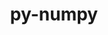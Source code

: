 ---
title: "py-numpy"
layout: cache
categories: [package, develop-2024-02-04]
meta: {"versions": ["1.24.3", "1.24.4", "1.25.2", "1.26.3"], "compilers": ["apple-clang@=15.0.0", "cce@=15.0.1", "gcc@=11.1.0", "gcc@=11.4.0", "gcc@=12.3.0", "gcc@=7.5.0", "gcc@=9.4.0", "oneapi@=2024.0.0"], "oss": ["rhel8", "ubuntu18.04", "ubuntu20.04", "ubuntu22.04", "ventura"], "platforms": ["darwin", "linux"], "targets": ["aarch64", "neoverse_v1", "neoverse_v2", "ppc64le", "x86_64_v3", "zen4"], "stacks": ["data-vis-sdk", "e4s", "e4s-cray-rhel", "e4s-neoverse-v2", "e4s-neoverse_v1", "e4s-oneapi", "e4s-power", "e4s-rocm-external", "ml-darwin-aarch64-mps", "ml-linux-x86_64-cpu", "ml-linux-x86_64-cuda", "ml-linux-x86_64-rocm", "radiuss", "root", "tutorial"], "num_specs": 36, "num_specs_by_stack": {"root": 36, "ml-darwin-aarch64-mps": 4, "e4s-cray-rhel": 1, "radiuss": 2, "e4s-neoverse_v1": 4, "e4s-power": 4, "data-vis-sdk": 2, "e4s": 5, "e4s-rocm-external": 1, "e4s-neoverse-v2": 4, "ml-linux-x86_64-cpu": 5, "ml-linux-x86_64-rocm": 5, "ml-linux-x86_64-cuda": 5, "e4s-oneapi": 4, "tutorial": 1}}
spec_details: [{"hash": "f2n4tuvtoapblxxowtcaqb2iwenn5x6l", "compiler": "apple-clang@=15.0.0", "versions": ["1.26.3"], "os": "ventura", "platform": "darwin", "target": "aarch64", "variants": ["build_system=python_pip", "patches=873745d"], "stacks": ["root", "ml-darwin-aarch64-mps"], "size": "-", "tarball": "https://binaries.spack.io/develop-2024-02-04/build_cache/darwin-ventura-aarch64/apple-clang-15.0.0/py-numpy-1.26.3/darwin-ventura-aarch64-apple-clang-15.0.0-py-numpy-1.26.3-f2n4tuvtoapblxxowtcaqb2iwenn5x6l.spack"}, {"hash": "hqcuajc2gr7gubopgh7ik5n2obowkqt3", "compiler": "apple-clang@=15.0.0", "versions": ["1.26.3"], "os": "ventura", "platform": "darwin", "target": "aarch64", "variants": ["build_system=python_pip", "patches=873745d"], "stacks": ["root", "ml-darwin-aarch64-mps"], "size": "-", "tarball": "https://binaries.spack.io/develop-2024-02-04/build_cache/darwin-ventura-aarch64/apple-clang-15.0.0/py-numpy-1.26.3/darwin-ventura-aarch64-apple-clang-15.0.0-py-numpy-1.26.3-hqcuajc2gr7gubopgh7ik5n2obowkqt3.spack"}, {"hash": "g2nsqfayksrhk7atlqyondizyc4pcvss", "compiler": "apple-clang@=15.0.0", "versions": ["1.26.3"], "os": "ventura", "platform": "darwin", "target": "aarch64", "variants": ["build_system=python_pip", "patches=873745d"], "stacks": ["root", "ml-darwin-aarch64-mps"], "size": "-", "tarball": "https://binaries.spack.io/develop-2024-02-04/build_cache/darwin-ventura-aarch64/apple-clang-15.0.0/py-numpy-1.26.3/darwin-ventura-aarch64-apple-clang-15.0.0-py-numpy-1.26.3-g2nsqfayksrhk7atlqyondizyc4pcvss.spack"}, {"hash": "pihnzyu5yy6bkjuwsi4ylpt5o6id2tyz", "compiler": "apple-clang@=15.0.0", "versions": ["1.26.3"], "os": "ventura", "platform": "darwin", "target": "aarch64", "variants": ["build_system=python_pip", "patches=873745d"], "stacks": ["root", "ml-darwin-aarch64-mps"], "size": "-", "tarball": "https://binaries.spack.io/develop-2024-02-04/build_cache/darwin-ventura-aarch64/apple-clang-15.0.0/py-numpy-1.26.3/darwin-ventura-aarch64-apple-clang-15.0.0-py-numpy-1.26.3-pihnzyu5yy6bkjuwsi4ylpt5o6id2tyz.spack"}, {"hash": "73un7sri6hkdekr3t53ap2h62lgtwzyx", "compiler": "cce@=15.0.1", "versions": ["1.26.3"], "os": "rhel8", "platform": "linux", "target": "zen4", "variants": ["build_system=python_pip", "patches=873745d"], "stacks": ["e4s-cray-rhel", "root"], "size": "-", "tarball": "https://binaries.spack.io/develop-2024-02-04/build_cache/linux-rhel8-zen4/cce-15.0.1/py-numpy-1.26.3/linux-rhel8-zen4-cce-15.0.1-py-numpy-1.26.3-73un7sri6hkdekr3t53ap2h62lgtwzyx.spack"}, {"hash": "up6dq6m2m5k5u2peywkrx55cm5bffd5n", "compiler": "gcc@=7.5.0", "versions": ["1.25.2"], "os": "ubuntu18.04", "platform": "linux", "target": "x86_64_v3", "variants": ["build_system=python_pip", "patches=873745d"], "stacks": ["radiuss", "root"], "size": "-", "tarball": "https://binaries.spack.io/develop-2024-02-04/build_cache/linux-ubuntu18.04-x86_64_v3/gcc-7.5.0/py-numpy-1.25.2/linux-ubuntu18.04-x86_64_v3-gcc-7.5.0-py-numpy-1.25.2-up6dq6m2m5k5u2peywkrx55cm5bffd5n.spack"}, {"hash": "j5rgo56rk6tinentivv7cidfoby6cbhz", "compiler": "gcc@=7.5.0", "versions": ["1.24.4"], "os": "ubuntu18.04", "platform": "linux", "target": "x86_64_v3", "variants": ["build_system=python_pip", "patches=873745d"], "stacks": ["radiuss", "root"], "size": "-", "tarball": "https://binaries.spack.io/develop-2024-02-04/build_cache/linux-ubuntu18.04-x86_64_v3/gcc-7.5.0/py-numpy-1.24.4/linux-ubuntu18.04-x86_64_v3-gcc-7.5.0-py-numpy-1.24.4-j5rgo56rk6tinentivv7cidfoby6cbhz.spack"}, {"hash": "f5z5ve5c2vjks67hvhggbkotghcubaf7", "compiler": "gcc@=11.4.0", "versions": ["1.26.3"], "os": "ubuntu20.04", "platform": "linux", "target": "neoverse_v1", "variants": ["build_system=python_pip", "patches=873745d"], "stacks": ["e4s-neoverse_v1", "root"], "size": "-", "tarball": "https://binaries.spack.io/develop-2024-02-04/build_cache/linux-ubuntu20.04-neoverse_v1/gcc-11.4.0/py-numpy-1.26.3/linux-ubuntu20.04-neoverse_v1-gcc-11.4.0-py-numpy-1.26.3-f5z5ve5c2vjks67hvhggbkotghcubaf7.spack"}, {"hash": "yrznwqos2gfkc2mpc7qbbqdlbof3c3nq", "compiler": "gcc@=11.4.0", "versions": ["1.26.3"], "os": "ubuntu20.04", "platform": "linux", "target": "neoverse_v1", "variants": ["build_system=python_pip", "patches=873745d"], "stacks": ["e4s-neoverse_v1", "root"], "size": "-", "tarball": "https://binaries.spack.io/develop-2024-02-04/build_cache/linux-ubuntu20.04-neoverse_v1/gcc-11.4.0/py-numpy-1.26.3/linux-ubuntu20.04-neoverse_v1-gcc-11.4.0-py-numpy-1.26.3-yrznwqos2gfkc2mpc7qbbqdlbof3c3nq.spack"}, {"hash": "knaqwt5skz4w7ywdutgguce5icwtpgbt", "compiler": "gcc@=11.4.0", "versions": ["1.24.4"], "os": "ubuntu20.04", "platform": "linux", "target": "neoverse_v1", "variants": ["build_system=python_pip", "patches=873745d"], "stacks": ["e4s-neoverse_v1", "root"], "size": "-", "tarball": "https://binaries.spack.io/develop-2024-02-04/build_cache/linux-ubuntu20.04-neoverse_v1/gcc-11.4.0/py-numpy-1.24.4/linux-ubuntu20.04-neoverse_v1-gcc-11.4.0-py-numpy-1.24.4-knaqwt5skz4w7ywdutgguce5icwtpgbt.spack"}, {"hash": "ltp37jitadlrdh7jqf7jbv4qi5xkiwfp", "compiler": "gcc@=11.4.0", "versions": ["1.26.3"], "os": "ubuntu20.04", "platform": "linux", "target": "neoverse_v1", "variants": ["build_system=python_pip", "patches=873745d"], "stacks": ["e4s-neoverse_v1", "root"], "size": "-", "tarball": "https://binaries.spack.io/develop-2024-02-04/build_cache/linux-ubuntu20.04-neoverse_v1/gcc-11.4.0/py-numpy-1.26.3/linux-ubuntu20.04-neoverse_v1-gcc-11.4.0-py-numpy-1.26.3-ltp37jitadlrdh7jqf7jbv4qi5xkiwfp.spack"}, {"hash": "45v6qgtzxwwnucrxdt4rbytj6cakteae", "compiler": "gcc@=9.4.0", "versions": ["1.26.3"], "os": "ubuntu20.04", "platform": "linux", "target": "ppc64le", "variants": ["build_system=python_pip", "patches=873745d"], "stacks": ["root", "e4s-power"], "size": "-", "tarball": "https://binaries.spack.io/develop-2024-02-04/build_cache/linux-ubuntu20.04-ppc64le/gcc-9.4.0/py-numpy-1.26.3/linux-ubuntu20.04-ppc64le-gcc-9.4.0-py-numpy-1.26.3-45v6qgtzxwwnucrxdt4rbytj6cakteae.spack"}, {"hash": "44iezid3qkfwc7f7zc2b6p22vijmwjji", "compiler": "gcc@=9.4.0", "versions": ["1.26.3"], "os": "ubuntu20.04", "platform": "linux", "target": "ppc64le", "variants": ["build_system=python_pip", "patches=873745d"], "stacks": ["root", "e4s-power"], "size": "-", "tarball": "https://binaries.spack.io/develop-2024-02-04/build_cache/linux-ubuntu20.04-ppc64le/gcc-9.4.0/py-numpy-1.26.3/linux-ubuntu20.04-ppc64le-gcc-9.4.0-py-numpy-1.26.3-44iezid3qkfwc7f7zc2b6p22vijmwjji.spack"}, {"hash": "2d454k5p7qhunwb6y7bsnqo5jvigfmdw", "compiler": "gcc@=9.4.0", "versions": ["1.26.3"], "os": "ubuntu20.04", "platform": "linux", "target": "ppc64le", "variants": ["build_system=python_pip", "patches=873745d"], "stacks": ["root", "e4s-power"], "size": "-", "tarball": "https://binaries.spack.io/develop-2024-02-04/build_cache/linux-ubuntu20.04-ppc64le/gcc-9.4.0/py-numpy-1.26.3/linux-ubuntu20.04-ppc64le-gcc-9.4.0-py-numpy-1.26.3-2d454k5p7qhunwb6y7bsnqo5jvigfmdw.spack"}, {"hash": "alytg3ni25tjusoafy4fr6ptv65raxk4", "compiler": "gcc@=9.4.0", "versions": ["1.24.4"], "os": "ubuntu20.04", "platform": "linux", "target": "ppc64le", "variants": ["build_system=python_pip", "patches=873745d"], "stacks": ["root", "e4s-power"], "size": "-", "tarball": "https://binaries.spack.io/develop-2024-02-04/build_cache/linux-ubuntu20.04-ppc64le/gcc-9.4.0/py-numpy-1.24.4/linux-ubuntu20.04-ppc64le-gcc-9.4.0-py-numpy-1.24.4-alytg3ni25tjusoafy4fr6ptv65raxk4.spack"}, {"hash": "ctt2wki2dv6icmhjoih7h2dr2btqf57q", "compiler": "gcc@=11.1.0", "versions": ["1.26.3"], "os": "ubuntu20.04", "platform": "linux", "target": "x86_64_v3", "variants": ["build_system=python_pip", "patches=873745d"], "stacks": ["data-vis-sdk", "root"], "size": "-", "tarball": "https://binaries.spack.io/develop-2024-02-04/build_cache/linux-ubuntu20.04-x86_64_v3/gcc-11.1.0/py-numpy-1.26.3/linux-ubuntu20.04-x86_64_v3-gcc-11.1.0-py-numpy-1.26.3-ctt2wki2dv6icmhjoih7h2dr2btqf57q.spack"}, {"hash": "g56f4mfkdbepw4ptefcn2cemdkr3klab", "compiler": "gcc@=11.1.0", "versions": ["1.24.4"], "os": "ubuntu20.04", "platform": "linux", "target": "x86_64_v3", "variants": ["build_system=python_pip", "patches=873745d"], "stacks": ["data-vis-sdk", "root"], "size": "-", "tarball": "https://binaries.spack.io/develop-2024-02-04/build_cache/linux-ubuntu20.04-x86_64_v3/gcc-11.1.0/py-numpy-1.24.4/linux-ubuntu20.04-x86_64_v3-gcc-11.1.0-py-numpy-1.24.4-g56f4mfkdbepw4ptefcn2cemdkr3klab.spack"}, {"hash": "ocpjtyg7g56ckc7l3qvuhvdvjdqt4gtz", "compiler": "gcc@=11.4.0", "versions": ["1.24.4"], "os": "ubuntu20.04", "platform": "linux", "target": "x86_64_v3", "variants": ["build_system=python_pip", "patches=873745d"], "stacks": ["e4s", "root"], "size": "-", "tarball": "https://binaries.spack.io/develop-2024-02-04/build_cache/linux-ubuntu20.04-x86_64_v3/gcc-11.4.0/py-numpy-1.24.4/linux-ubuntu20.04-x86_64_v3-gcc-11.4.0-py-numpy-1.24.4-ocpjtyg7g56ckc7l3qvuhvdvjdqt4gtz.spack"}, {"hash": "p4yr3ytfnhcjiwrfsa35sg3tsykmx4ue", "compiler": "gcc@=11.4.0", "versions": ["1.26.3"], "os": "ubuntu20.04", "platform": "linux", "target": "x86_64_v3", "variants": ["build_system=python_pip", "patches=873745d"], "stacks": ["e4s", "root", "e4s-rocm-external"], "size": "-", "tarball": "https://binaries.spack.io/develop-2024-02-04/build_cache/linux-ubuntu20.04-x86_64_v3/gcc-11.4.0/py-numpy-1.26.3/linux-ubuntu20.04-x86_64_v3-gcc-11.4.0-py-numpy-1.26.3-p4yr3ytfnhcjiwrfsa35sg3tsykmx4ue.spack"}, {"hash": "a6tf4zcp3jva5knwjwq466ylfg2thuvi", "compiler": "gcc@=11.4.0", "versions": ["1.24.4"], "os": "ubuntu20.04", "platform": "linux", "target": "x86_64_v3", "variants": ["build_system=python_pip", "patches=873745d"], "stacks": ["e4s", "root"], "size": "-", "tarball": "https://binaries.spack.io/develop-2024-02-04/build_cache/linux-ubuntu20.04-x86_64_v3/gcc-11.4.0/py-numpy-1.24.4/linux-ubuntu20.04-x86_64_v3-gcc-11.4.0-py-numpy-1.24.4-a6tf4zcp3jva5knwjwq466ylfg2thuvi.spack"}, {"hash": "ptdvxekcillwchs2ppoldaudw54ayvs7", "compiler": "gcc@=11.4.0", "versions": ["1.26.3"], "os": "ubuntu20.04", "platform": "linux", "target": "x86_64_v3", "variants": ["build_system=python_pip", "patches=873745d"], "stacks": ["e4s", "root"], "size": "-", "tarball": "https://binaries.spack.io/develop-2024-02-04/build_cache/linux-ubuntu20.04-x86_64_v3/gcc-11.4.0/py-numpy-1.26.3/linux-ubuntu20.04-x86_64_v3-gcc-11.4.0-py-numpy-1.26.3-ptdvxekcillwchs2ppoldaudw54ayvs7.spack"}, {"hash": "iy4catqs6syuvv7dwczyb2jfnaylh6sr", "compiler": "gcc@=11.4.0", "versions": ["1.26.3"], "os": "ubuntu20.04", "platform": "linux", "target": "x86_64_v3", "variants": ["build_system=python_pip", "patches=873745d"], "stacks": ["e4s", "root"], "size": "-", "tarball": "https://binaries.spack.io/develop-2024-02-04/build_cache/linux-ubuntu20.04-x86_64_v3/gcc-11.4.0/py-numpy-1.26.3/linux-ubuntu20.04-x86_64_v3-gcc-11.4.0-py-numpy-1.26.3-iy4catqs6syuvv7dwczyb2jfnaylh6sr.spack"}, {"hash": "sogct4olvylf54vxgtu754narmuiftw7", "compiler": "gcc@=11.4.0", "versions": ["1.26.3"], "os": "ubuntu22.04", "platform": "linux", "target": "neoverse_v2", "variants": ["build_system=python_pip", "patches=873745d"], "stacks": ["root", "e4s-neoverse-v2"], "size": "-", "tarball": "https://binaries.spack.io/develop-2024-02-04/build_cache/linux-ubuntu22.04-neoverse_v2/gcc-11.4.0/py-numpy-1.26.3/linux-ubuntu22.04-neoverse_v2-gcc-11.4.0-py-numpy-1.26.3-sogct4olvylf54vxgtu754narmuiftw7.spack"}, {"hash": "b6424sm6j7j2jltwgrckwz33yntzxdka", "compiler": "gcc@=11.4.0", "versions": ["1.24.4"], "os": "ubuntu22.04", "platform": "linux", "target": "neoverse_v2", "variants": ["build_system=python_pip", "patches=873745d"], "stacks": ["root", "e4s-neoverse-v2"], "size": "-", "tarball": "https://binaries.spack.io/develop-2024-02-04/build_cache/linux-ubuntu22.04-neoverse_v2/gcc-11.4.0/py-numpy-1.24.4/linux-ubuntu22.04-neoverse_v2-gcc-11.4.0-py-numpy-1.24.4-b6424sm6j7j2jltwgrckwz33yntzxdka.spack"}, {"hash": "wumbzhmb4uhaeahaigigmkcwvlvy54n5", "compiler": "gcc@=11.4.0", "versions": ["1.26.3"], "os": "ubuntu22.04", "platform": "linux", "target": "neoverse_v2", "variants": ["build_system=python_pip", "patches=873745d"], "stacks": ["root", "e4s-neoverse-v2"], "size": "-", "tarball": "https://binaries.spack.io/develop-2024-02-04/build_cache/linux-ubuntu22.04-neoverse_v2/gcc-11.4.0/py-numpy-1.26.3/linux-ubuntu22.04-neoverse_v2-gcc-11.4.0-py-numpy-1.26.3-wumbzhmb4uhaeahaigigmkcwvlvy54n5.spack"}, {"hash": "xiv3oucklom3ks6ck4pp3zo26tehsmf6", "compiler": "gcc@=11.4.0", "versions": ["1.26.3"], "os": "ubuntu22.04", "platform": "linux", "target": "neoverse_v2", "variants": ["build_system=python_pip", "patches=873745d"], "stacks": ["root", "e4s-neoverse-v2"], "size": "-", "tarball": "https://binaries.spack.io/develop-2024-02-04/build_cache/linux-ubuntu22.04-neoverse_v2/gcc-11.4.0/py-numpy-1.26.3/linux-ubuntu22.04-neoverse_v2-gcc-11.4.0-py-numpy-1.26.3-xiv3oucklom3ks6ck4pp3zo26tehsmf6.spack"}, {"hash": "gxbvbe4yxb544b2hjznvrxryhxpre4z6", "compiler": "gcc@=11.4.0", "versions": ["1.26.3"], "os": "ubuntu22.04", "platform": "linux", "target": "x86_64_v3", "variants": ["build_system=python_pip", "patches=873745d"], "stacks": ["ml-linux-x86_64-cpu", "ml-linux-x86_64-rocm", "ml-linux-x86_64-cuda", "root"], "size": "-", "tarball": "https://binaries.spack.io/develop-2024-02-04/build_cache/linux-ubuntu22.04-x86_64_v3/gcc-11.4.0/py-numpy-1.26.3/linux-ubuntu22.04-x86_64_v3-gcc-11.4.0-py-numpy-1.26.3-gxbvbe4yxb544b2hjznvrxryhxpre4z6.spack"}, {"hash": "m6szyqyy5ftvq2hdsqnrpgjx6d6fmr6i", "compiler": "gcc@=11.4.0", "versions": ["1.24.3"], "os": "ubuntu22.04", "platform": "linux", "target": "x86_64_v3", "variants": ["build_system=python_pip", "patches=873745d"], "stacks": ["ml-linux-x86_64-cpu", "ml-linux-x86_64-rocm", "ml-linux-x86_64-cuda", "root"], "size": "-", "tarball": "https://binaries.spack.io/develop-2024-02-04/build_cache/linux-ubuntu22.04-x86_64_v3/gcc-11.4.0/py-numpy-1.24.3/linux-ubuntu22.04-x86_64_v3-gcc-11.4.0-py-numpy-1.24.3-m6szyqyy5ftvq2hdsqnrpgjx6d6fmr6i.spack"}, {"hash": "oaeaxbyn3cfyj7ulfiur5novgcrpth3p", "compiler": "gcc@=11.4.0", "versions": ["1.26.3"], "os": "ubuntu22.04", "platform": "linux", "target": "x86_64_v3", "variants": ["build_system=python_pip", "patches=873745d"], "stacks": ["ml-linux-x86_64-cpu", "ml-linux-x86_64-rocm", "ml-linux-x86_64-cuda", "root"], "size": "-", "tarball": "https://binaries.spack.io/develop-2024-02-04/build_cache/linux-ubuntu22.04-x86_64_v3/gcc-11.4.0/py-numpy-1.26.3/linux-ubuntu22.04-x86_64_v3-gcc-11.4.0-py-numpy-1.26.3-oaeaxbyn3cfyj7ulfiur5novgcrpth3p.spack"}, {"hash": "4idhe22ahxheg5siklyjknfgdvqszwef", "compiler": "gcc@=11.4.0", "versions": ["1.26.3"], "os": "ubuntu22.04", "platform": "linux", "target": "x86_64_v3", "variants": ["build_system=python_pip", "patches=873745d"], "stacks": ["ml-linux-x86_64-cpu", "ml-linux-x86_64-rocm", "ml-linux-x86_64-cuda", "root"], "size": "-", "tarball": "https://binaries.spack.io/develop-2024-02-04/build_cache/linux-ubuntu22.04-x86_64_v3/gcc-11.4.0/py-numpy-1.26.3/linux-ubuntu22.04-x86_64_v3-gcc-11.4.0-py-numpy-1.26.3-4idhe22ahxheg5siklyjknfgdvqszwef.spack"}, {"hash": "zcusefxlsmc3r3vlif52nqesuxmojzjf", "compiler": "gcc@=11.4.0", "versions": ["1.26.3"], "os": "ubuntu22.04", "platform": "linux", "target": "x86_64_v3", "variants": ["build_system=python_pip", "patches=873745d"], "stacks": ["ml-linux-x86_64-cpu", "ml-linux-x86_64-rocm", "ml-linux-x86_64-cuda", "root"], "size": "-", "tarball": "https://binaries.spack.io/develop-2024-02-04/build_cache/linux-ubuntu22.04-x86_64_v3/gcc-11.4.0/py-numpy-1.26.3/linux-ubuntu22.04-x86_64_v3-gcc-11.4.0-py-numpy-1.26.3-zcusefxlsmc3r3vlif52nqesuxmojzjf.spack"}, {"hash": "gzl3mhspdwduwcw56fqt5lyl6euwjmqb", "compiler": "oneapi@=2024.0.0", "versions": ["1.26.3"], "os": "ubuntu22.04", "platform": "linux", "target": "x86_64_v3", "variants": ["build_system=python_pip", "patches=873745d"], "stacks": ["e4s-oneapi", "root"], "size": "-", "tarball": "https://binaries.spack.io/develop-2024-02-04/build_cache/linux-ubuntu22.04-x86_64_v3/oneapi-2024.0.0/py-numpy-1.26.3/linux-ubuntu22.04-x86_64_v3-oneapi-2024.0.0-py-numpy-1.26.3-gzl3mhspdwduwcw56fqt5lyl6euwjmqb.spack"}, {"hash": "26ef2pzmtdm635j2mlkkrbko5jk3gqwv", "compiler": "oneapi@=2024.0.0", "versions": ["1.24.4"], "os": "ubuntu22.04", "platform": "linux", "target": "x86_64_v3", "variants": ["build_system=python_pip", "patches=873745d"], "stacks": ["e4s-oneapi", "root"], "size": "-", "tarball": "https://binaries.spack.io/develop-2024-02-04/build_cache/linux-ubuntu22.04-x86_64_v3/oneapi-2024.0.0/py-numpy-1.24.4/linux-ubuntu22.04-x86_64_v3-oneapi-2024.0.0-py-numpy-1.24.4-26ef2pzmtdm635j2mlkkrbko5jk3gqwv.spack"}, {"hash": "257txn42sejgomw2a5ma33pdzqypuv6u", "compiler": "gcc@=12.3.0", "versions": ["1.26.3"], "os": "ubuntu22.04", "platform": "linux", "target": "x86_64_v3", "variants": ["build_system=python_pip", "patches=873745d"], "stacks": ["root", "tutorial"], "size": "-", "tarball": "https://binaries.spack.io/develop-2024-02-04/build_cache/linux-ubuntu22.04-x86_64_v3/gcc-12.3.0/py-numpy-1.26.3/linux-ubuntu22.04-x86_64_v3-gcc-12.3.0-py-numpy-1.26.3-257txn42sejgomw2a5ma33pdzqypuv6u.spack"}, {"hash": "tucpl5nrrsksn5bzjwl35vzixo4onavd", "compiler": "oneapi@=2024.0.0", "versions": ["1.26.3"], "os": "ubuntu22.04", "platform": "linux", "target": "x86_64_v3", "variants": ["build_system=python_pip", "patches=873745d"], "stacks": ["e4s-oneapi", "root"], "size": "-", "tarball": "https://binaries.spack.io/develop-2024-02-04/build_cache/linux-ubuntu22.04-x86_64_v3/oneapi-2024.0.0/py-numpy-1.26.3/linux-ubuntu22.04-x86_64_v3-oneapi-2024.0.0-py-numpy-1.26.3-tucpl5nrrsksn5bzjwl35vzixo4onavd.spack"}, {"hash": "fkpnu2woqv3ie3hhf3co7a76ypcf6wkr", "compiler": "oneapi@=2024.0.0", "versions": ["1.26.3"], "os": "ubuntu22.04", "platform": "linux", "target": "x86_64_v3", "variants": ["build_system=python_pip", "patches=873745d"], "stacks": ["e4s-oneapi", "root"], "size": "-", "tarball": "https://binaries.spack.io/develop-2024-02-04/build_cache/linux-ubuntu22.04-x86_64_v3/oneapi-2024.0.0/py-numpy-1.26.3/linux-ubuntu22.04-x86_64_v3-oneapi-2024.0.0-py-numpy-1.26.3-fkpnu2woqv3ie3hhf3co7a76ypcf6wkr.spack"}]
---